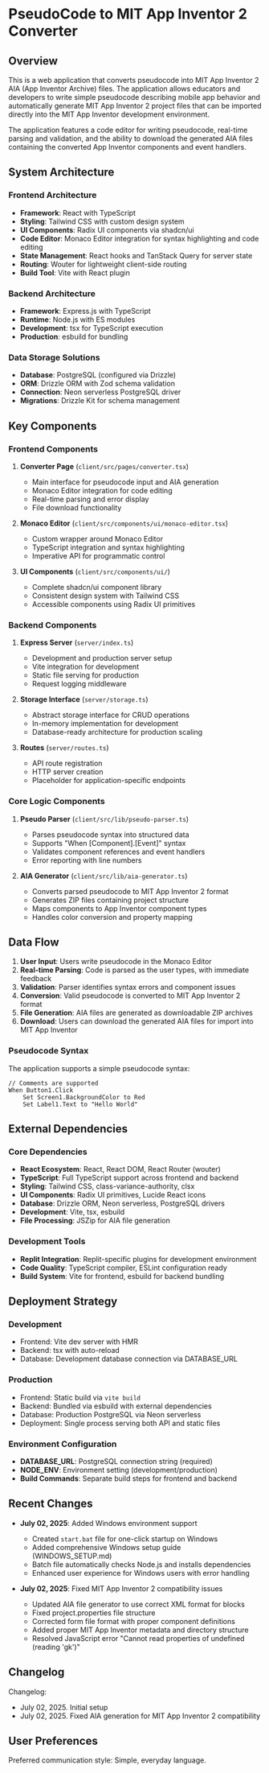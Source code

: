# PseudoCode to MIT App Inventor 2 Converter

## Overview

This is a web application that converts pseudocode into MIT App Inventor 2 AIA (App Inventor Archive) files. The application allows educators and developers to write simple pseudocode describing mobile app behavior and automatically generate MIT App Inventor 2 project files that can be imported directly into the MIT App Inventor development environment.

The application features a code editor for writing pseudocode, real-time parsing and validation, and the ability to download the generated AIA files containing the converted App Inventor components and event handlers.

## System Architecture

### Frontend Architecture
- **Framework**: React with TypeScript
- **Styling**: Tailwind CSS with custom design system
- **UI Components**: Radix UI components via shadcn/ui
- **Code Editor**: Monaco Editor integration for syntax highlighting and code editing
- **State Management**: React hooks and TanStack Query for server state
- **Routing**: Wouter for lightweight client-side routing
- **Build Tool**: Vite with React plugin

### Backend Architecture
- **Framework**: Express.js with TypeScript
- **Runtime**: Node.js with ES modules
- **Development**: tsx for TypeScript execution
- **Production**: esbuild for bundling

### Data Storage Solutions
- **Database**: PostgreSQL (configured via Drizzle)
- **ORM**: Drizzle ORM with Zod schema validation
- **Connection**: Neon serverless PostgreSQL driver
- **Migrations**: Drizzle Kit for schema management

## Key Components

### Frontend Components
1. **Converter Page** (`client/src/pages/converter.tsx`)
   - Main interface for pseudocode input and AIA generation
   - Monaco Editor integration for code editing
   - Real-time parsing and error display
   - File download functionality

2. **Monaco Editor** (`client/src/components/ui/monaco-editor.tsx`)
   - Custom wrapper around Monaco Editor
   - TypeScript integration and syntax highlighting
   - Imperative API for programmatic control

3. **UI Components** (`client/src/components/ui/`)
   - Complete shadcn/ui component library
   - Consistent design system with Tailwind CSS
   - Accessible components using Radix UI primitives

### Backend Components
1. **Express Server** (`server/index.ts`)
   - Development and production server setup
   - Vite integration for development
   - Static file serving for production
   - Request logging middleware

2. **Storage Interface** (`server/storage.ts`)
   - Abstract storage interface for CRUD operations
   - In-memory implementation for development
   - Database-ready architecture for production scaling

3. **Routes** (`server/routes.ts`)
   - API route registration
   - HTTP server creation
   - Placeholder for application-specific endpoints

### Core Logic Components
1. **Pseudo Parser** (`client/src/lib/pseudo-parser.ts`)
   - Parses pseudocode syntax into structured data
   - Supports "When [Component].[Event]" syntax
   - Validates component references and event handlers
   - Error reporting with line numbers

2. **AIA Generator** (`client/src/lib/aia-generator.ts`)
   - Converts parsed pseudocode to MIT App Inventor 2 format
   - Generates ZIP files containing project structure
   - Maps components to App Inventor component types
   - Handles color conversion and property mapping

## Data Flow

1. **User Input**: Users write pseudocode in the Monaco Editor
2. **Real-time Parsing**: Code is parsed as the user types, with immediate feedback
3. **Validation**: Parser identifies syntax errors and component issues
4. **Conversion**: Valid pseudocode is converted to MIT App Inventor 2 format
5. **File Generation**: AIA files are generated as downloadable ZIP archives
6. **Download**: Users can download the generated AIA files for import into MIT App Inventor

### Pseudocode Syntax
The application supports a simple pseudocode syntax:
```
// Comments are supported
When Button1.Click
    Set Screen1.BackgroundColor to Red
    Set Label1.Text to "Hello World"
```

## External Dependencies

### Core Dependencies
- **React Ecosystem**: React, React DOM, React Router (wouter)
- **TypeScript**: Full TypeScript support across frontend and backend
- **Styling**: Tailwind CSS, class-variance-authority, clsx
- **UI Components**: Radix UI primitives, Lucide React icons
- **Database**: Drizzle ORM, Neon serverless, PostgreSQL drivers
- **Development**: Vite, tsx, esbuild
- **File Processing**: JSZip for AIA file generation

### Development Tools
- **Replit Integration**: Replit-specific plugins for development environment
- **Code Quality**: TypeScript compiler, ESLint configuration ready
- **Build System**: Vite for frontend, esbuild for backend bundling

## Deployment Strategy

### Development
- Frontend: Vite dev server with HMR
- Backend: tsx with auto-reload
- Database: Development database connection via DATABASE_URL

### Production
- Frontend: Static build via `vite build`
- Backend: Bundled via esbuild with external dependencies
- Database: Production PostgreSQL via Neon serverless
- Deployment: Single process serving both API and static files

### Environment Configuration
- **DATABASE_URL**: PostgreSQL connection string (required)
- **NODE_ENV**: Environment setting (development/production)
- **Build Commands**: Separate build steps for frontend and backend

## Recent Changes

- **July 02, 2025**: Added Windows environment support
  - Created `start.bat` file for one-click startup on Windows
  - Added comprehensive Windows setup guide (WINDOWS_SETUP.md)
  - Batch file automatically checks Node.js and installs dependencies
  - Enhanced user experience for Windows users with error handling

- **July 02, 2025**: Fixed MIT App Inventor 2 compatibility issues
  - Updated AIA file generator to use correct XML format for blocks
  - Fixed project.properties file structure
  - Corrected form file format with proper component definitions
  - Added proper MIT App Inventor metadata and directory structure
  - Resolved JavaScript error "Cannot read properties of undefined (reading 'gk')"

## Changelog

Changelog:
- July 02, 2025. Initial setup
- July 02, 2025. Fixed AIA generation for MIT App Inventor 2 compatibility

## User Preferences

Preferred communication style: Simple, everyday language.